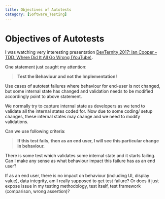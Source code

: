 ```yaml
---
title: Objectives of Autotests
category: [Software_Testing]
---
```


# Objectives of Autotests

I was watching very interesting presentation [DevTernity 2017: Ian Cooper - TDD, Where Did It All Go Wrong (YouTube)](https://www.google.com/url?sa=t&rct=j&q=&esrc=s&source=web&cd=&cad=rja&uact=8&ved=2ahUKEwigrvCQ4_fqAhVCqaQKHe0eB2MQwqsBMAB6BAgLEAQ&url=https%3A%2F%2Fwww.youtube.com%2Fwatch%3Fv%3DEZ05e7EMOLM&usg=AOvVaw3BD1zy591v6KxTYxlJ_LRq).


One statement just caught my attention:

> **Test the Behaviour and not the Implementation!**

Use cases of autotest failures where behaviour for end-user is not changed, but some internal state has changed and validation needs to be modified accordingly point to above statement.

We normally try to capture internal state as developers as we tend to validate all the internal states coded for. Now due to some coding/ setup changes, these internal states may change and we need to modify validations.

Can we use following criteria:

> **If this test fails, then as an end user, I will see this particular change in behaviour.**

There is some test which validates some internal state and it starts failing. Can I make any sense as what behaviour impact this failure has as an end user?

If as an end user, there is no impact on behaviour (including UI, display value), data integrity, am I really supposed to get test failure?
Or does it just expose issue in my testing methodology, test itself, test framework (comparison, wrong assertion)?
